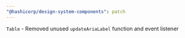 ```yaml
---
"@hashicorp/design-system-components": patch
---
```


`Table` - Removed unused `updateAriaLabel` function and event listener
